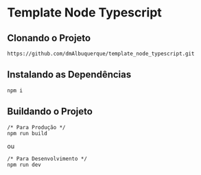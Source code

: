 # Template Node Typescript

## Clonando o Projeto
```
https://github.com/dmAlbuquerque/template_node_typescript.git
```

## Instalando as Dependências
```
npm i
```

## Buildando o Projeto
```
/* Para Produção */
npm run build
```

ou

```
/* Para Desenvolvimento */
npm run dev
```
